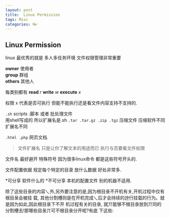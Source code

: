 ```yaml
---
layout: post
title:  Linux Permission
tags: Misc
categories: 👓
---
```


## Linux Permission
 linux 最优秀的就是 多人多任务环境    文件权限管理非常重要

**owner**  使用者  
**group**  群组             
**others** 其他人
   
每类别都有 
**read**      *r*
**write**     *w*
**execute**   *x*

权限 x 代表是否可执行  但能不能执行还是看文件内容支持不支持的.

`.sh`                     scripts :脚本 或者 批处理文件   
  用shell写成的 所以扩展名是.sh
`.tar .tar.gz .zip .tgz`  压缩文件  压缩软件不同 扩展名不同

`.html .php`              网页文档.
  
> 文件扩展名 只是让你了解文本的用途而已 执行与否要看文件权限

 文件名 最好避开 特殊符号  因为很多linux命令 都是这些符号开头的.

文件配置依据 
规定每个特定的目录 放什么数据      好处非常多.


*可分享    软件什么的
*不可分享  本机的配置文件 别的机器不适用.




除了这些目彔的内容乀外,另外要注意的是,因为根目彔不开机有关,开机过程中仅有根目彔会被挂 载, 其他分割槽则是在开机完成乀后才会持续的迚行挂载的行为。就是因为如此,因此根目彔下不开 机过程有关的目彔, 就丌能够不根目彔放到丌同的分割槽去!那哪些目彔丌可不根目彔分开呢?有底 下这些: 
  

 
















